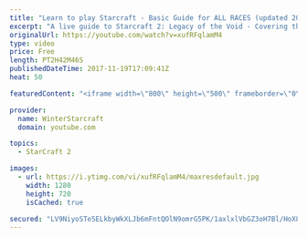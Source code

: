 ```yaml
---
title: "Learn to play Starcraft - Basic Guide for ALL RACES (updated 2017)"
excerpt: "A live guide to Starcraft 2: Legacy of the Void - Covering the basics and build orders for all of the races, and covering the important decisions to be made early in the game.  Not a step by step guide but a demonstration once you have the very basics of the units and races!"
originalUrl: https://youtube.com/watch?v=xufRFqlamM4
type: video
price: Free
length: PT2H42M46S
publishedDateTime: 2017-11-19T17:09:41Z
heat: 50

featuredContent: "<iframe width=\"800\" height=\"500\" frameborder=\"0\" src=\"https://www.youtube.com/embed/xufRFqlamM4\" allow=\"accelerometer; autoplay; encrypted-media; gyroscope; picture-in-picture\" allowfullscreen></iframe>"

provider:
  name: WinterStarcraft
  domain: youtube.com

topics:
  - StarCraft 2

images:
  - url: https://i.ytimg.com/vi/xufRFqlamM4/maxresdefault.jpg
    width: 1280
    height: 720
    isCached: true

secured: "LV9NiyoSTe5ELkbyWkXLJb6mFntQOlN9omrG5PK/1axlxlVbGZ3oH7Bl/HoX8KNYxggLY9KKnX7tW1PSV99/FnsnlJ3KsFiGhAP0n5v90VOIQCKhNLKbqnDKGrjxtaJQwMj8xJ91glHBLLHb1RZYVntoXVYLExlEB34JCeFYr7n/squeixm3U0DKW6psuVNxw2HTk9t6rrzxXoQQxwcyxaXtTG9pZThxw4RtLP144JC9aWpOgGt5rU//Y3Sa8xsvet7llDEcJ0OoxdTHcUBnEoLxIZsuXz8ywjDtGDTJtgk8Og/QP7766a68FFCKF9tt3LaFBDymy/MCqqASzcrmTFeE/UHiqcixXGEihSDOKhKhDx3zTKqvVC03ELgcZf9Hos5ZSL6OvCbr0c+SvcwZseSs3nDWii13Fk54YWMCzaz/wIBXkYH51NMbo5gIltdC;QM4uP+ii7QpiZtWs8l4QUg=="
---
```


